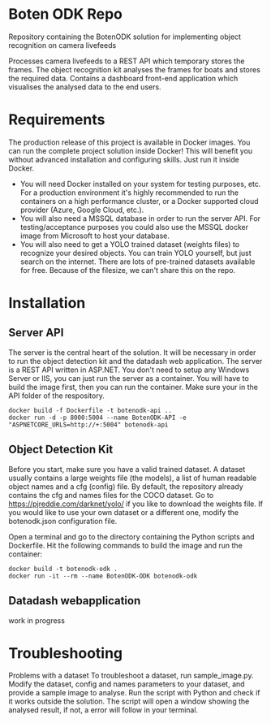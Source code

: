 # Boten ODK Repo
Repository containing the BotenODK solution for implementing object recognition on camera livefeeds

Processes camera livefeeds to a REST API which temporary stores the frames. The object recognition kit analyses the frames for boats and stores the required data.
Contains a dashboard front-end application which visualises the analysed data to the end users.

# Requirements
The production release of this project is available in Docker images. You can run the complete project solution inside Docker!
This will benefit you without advanced installation and configuring skills. Just run it inside Docker. 

- You will need Docker installed on your system for testing purposes, etc. For a production environment it's highly recommended to run the containers on a high performance cluster, or a Docker supported cloud provider (Azure, Google Cloud, etc.).
- You will also need a MSSQL database in order to run the server API. For testing/acceptance purposes you could also use the MSSQL docker image from Microsoft to host your database. 
- You will also need to get a YOLO trained dataset (weights files) to recognize your desired objects. You can train YOLO yourself, but just search on the internet. There are lots of pre-trained datasets available for free. Because of the filesize, we can't share this on the repo.

# Installation

## Server API
The server is the central heart of the solution. It will be necessary in order to run the object detection kit and the datadash web application.
The server is a REST API written in ASP.NET. You don't need to setup any Windows Server or IIS, you can just run the server as a container. 
You will have to build the image first, then you can run the container. Make sure your in the API folder of the respository.
```
docker build -f Dockerfile -t botenodk-api ..
docker run -d -p 8000:5004 --name BotenODK-API -e "ASPNETCORE_URLS=http://+:5004" botenodk-api
```

## Object Detection Kit
Before you start, make sure you have a valid trained dataset. A dataset usually contains a large weights file (the models), a list of human readable object names and a cfg (config) file. 
By default, the repository already contains the cfg and names files for the COCO dataset. Go to https://pjreddie.com/darknet/yolo/ if you like to download the weights file.
If you would like to use your own dataset or a different one, modify the botenodk.json configuration file.

Open a terminal and go to the directory containing the Python scripts and Dockerfile. 
Hit the following commands to build the image and run the container:

```
docker build -t botenodk-odk .
docker run -it --rm --name BotenODK-ODK botenodk-odk
```

## Datadash webapplication
work in progress

# Troubleshooting
Problems with a dataset
To troubleshoot a dataset, run sample_image.py. Modify the dataset, config and names parameters to your dataset, and provide a sample image to analyse. Run the script with Python and check if it works outside the solution. The script will open a window showing the analysed result, if not, a error will follow in your terminal. 